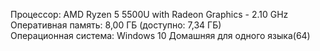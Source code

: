 Процессор: AMD Ryzen 5 5500U with Radeon Graphics - 2.10 GHz  
Оперативная память: 8,00 ГБ (доступно: 7,34 ГБ)  
Операционная система: Windows 10 Домашняя для одного языка(64)
